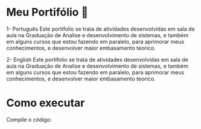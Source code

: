# Meu Portifólio 🚀

1- Português
Este portifolio se trata de atividades desenvolvidas em sala de aula na Graduação de 
Analise e desenvolvimento de sistemas, e também em alguns cursos que estou fazendo em paralelo,
para aprimorar meus conhecimentos, e desenvolver maior embasamento teorico.

2- English
Este portifolio se trata de atividades desenvolvidas em sala de aula na Graduação de 
Analise e desenvolvimento de sistemas, e também em alguns cursos que estou fazendo em paralelo,
para aprimorar meus conhecimentos, e desenvolver maior embasamento teorico.

# Como executar
Compile o código:
